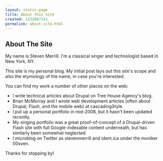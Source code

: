 ```yaml
---
layout: static-page
title: About this Site
created: 1232807141
permalink: about-site.html
---
```

## About The Site

My name is Steven Merrill. I'm a classical singer and technologist based in New York, NY.

This site is my personal blog. My initial post lays out this site's scope and also the etymology of the name, in case you're interested.

You can find my work a number of other places on the web:

- I write technical articles about Drupal on Tree House Agency's blog.
- Brian McMurray and I wrote web development articles (often about Drupal, Flash, and the mobile web) at cascadingStyle.
- I put up a personal portfolio in mid-2008, but it hasn't been updated recently.
- My singing portfolio was a great proof-of-concept of a Drupal-driven Flash site with full Google-indexable content underneath, but has similarly been somewhat neglected.
- I microblog on Twitter as stevenmerrill and ident.ica under the moniker 00sven.

Thanks for stopping by!


